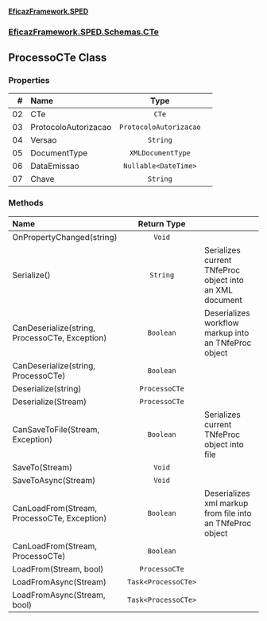 #### [EficazFramework.SPED](EficazFrameworkSPED.md 'EficazFramework SPED')
### [EficazFramework.SPED.Schemas.CTe](EficazFramework.SPED.Schemas.CTe.md 'EficazFramework.SPED.Schemas.CTe')

## ProcessoCTe Class
### Properties

| # | Name | Type | |
| ---: | :--- | :---: | :--- |
| 02 | CTe | `CTe` |  |
| 03 | ProtocoloAutorizacao | `ProtocoloAutorizacao` |  |
| 04 | Versao | `String` |  |
| 05 | DocumentType | `XMLDocumentType` |  |
| 06 | DataEmissao | `Nullable<DateTime>` |  |
| 07 | Chave | `String` |  |
### Methods

| Name | Return Type | |
| :--- | :---: | :--- |
| OnPropertyChanged(string) | `Void` |  |
| Serialize() | `String` | Serializes current TNfeProc object into an XML document |
| CanDeserialize(string, ProcessoCTe, Exception) | `Boolean` | Deserializes workflow markup into an TNfeProc object |
| CanDeserialize(string, ProcessoCTe) | `Boolean` |  |
| Deserialize(string) | `ProcessoCTe` |  |
| Deserialize(Stream) | `ProcessoCTe` |  |
| CanSaveToFile(Stream, Exception) | `Boolean` | Serializes current TNfeProc object into file |
| SaveTo(Stream) | `Void` |  |
| SaveToAsync(Stream) | `Void` |  |
| CanLoadFrom(Stream, ProcessoCTe, Exception) | `Boolean` | Deserializes xml markup from file into an TNfeProc object |
| CanLoadFrom(Stream, ProcessoCTe) | `Boolean` |  |
| LoadFrom(Stream, bool) | `ProcessoCTe` |  |
| LoadFromAsync(Stream) | `Task<ProcessoCTe>` |  |
| LoadFromAsync(Stream, bool) | `Task<ProcessoCTe>` |  |
